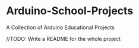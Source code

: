 # Arduino-School-Projects
A Collection of Arduino Educational Projects

//TODO: Write a README for the whole project
